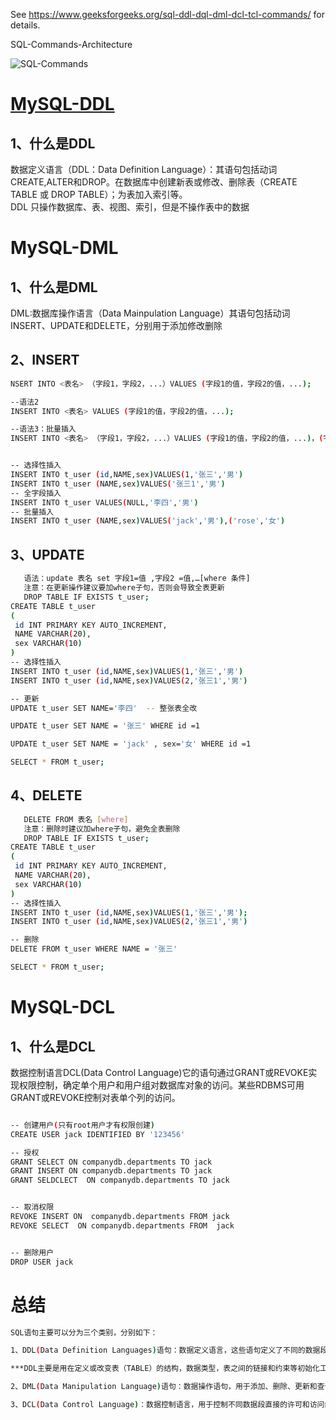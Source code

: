 See https://www.geeksforgeeks.org/sql-ddl-dql-dml-dcl-tcl-commands/  for details.  

SQL-Commands-Architecture
  
![SQL-Commands](https://media.geeksforgeeks.org/wp-content/uploads/20210920153429/new.png "f") 
 
# [MySQL-DDL](https://blog.csdn.net/qq_51978429/article/details/126649681?share_token=6986400D-0A70-4239-88AB-001C9BF67F29&tt_from=copy_link&utm_source=copy_link&utm_medium=toutiao_ios&utm_campaign=client_share)
## 1、什么是DDL
数据定义语言（DDL：Data Definition Language）：其语句包括动词CREATE,ALTER和DROP。在数据库中创建新表或修改、删除表（CREATE TABLE 或 DROP TABLE）；为表加入索引等。  
DDL 只操作数据库、表、视图、索引，但是不操作表中的数据  


# MySQL-DML
## 1、什么是DML
DML:数据库操作语言（Data Mainpulation Language）其语句包括动词INSERT、UPDATE和DELETE，分别用于添加修改删除
## 2、INSERT
```bash
NSERT INTO <表名> （字段1，字段2，...）VALUES (字段1的值，字段2的值，...);

--语法2
INSERT INTO <表名> VALUES (字段1的值，字段2的值，...);

--语法3：批量插入
INSERT INTO <表名> （字段1，字段2，...）VALUES (字段1的值，字段2的值，...)，(字段1的值，字段2的值，...),...;


-- 选择性插入
INSERT INTO t_user (id,NAME,sex)VALUES(1,'张三','男')
INSERT INTO t_user (NAME,sex)VALUES('张三1','男')
-- 全字段插入
INSERT INTO t_user VALUES(NULL,'李四','男')
-- 批量插入
INSERT INTO t_user (NAME,sex)VALUES('jack','男'),('rose','女')

```
## 3、UPDATE
```bash
   语法：update 表名 set 字段1=值 ,字段2 =值,…[where 条件]
   注意：在更新操作建议要加where子句，否则会导致全表更新
   DROP TABLE IF EXISTS t_user;
CREATE TABLE t_user
(
 id INT PRIMARY KEY AUTO_INCREMENT,
 NAME VARCHAR(20),
 sex VARCHAR(10)
)
-- 选择性插入
INSERT INTO t_user (id,NAME,sex)VALUES(1,'张三','男')
INSERT INTO t_user (id,NAME,sex)VALUES(2,'张三1','男')

-- 更新
UPDATE t_user SET NAME='李四'  -- 整张表全改

UPDATE t_user SET NAME = '张三' WHERE id =1

UPDATE t_user SET NAME = 'jack' , sex='女' WHERE id =1

SELECT * FROM t_user;

```
## 4、DELETE
```bash
   DELETE FROM 表名 [where]
   注意：删除时建议加where子句，避免全表删除
   DROP TABLE IF EXISTS t_user;
CREATE TABLE t_user
(
 id INT PRIMARY KEY AUTO_INCREMENT,
 NAME VARCHAR(20),
 sex VARCHAR(10)
)
-- 选择性插入
INSERT INTO t_user (id,NAME,sex)VALUES(1,'张三','男');
INSERT INTO t_user (id,NAME,sex)VALUES(2,'张三1','男')

-- 删除
DELETE FROM t_user WHERE NAME = '张三'

SELECT * FROM t_user;

```


# MySQL-DCL
## 1、什么是DCL
数据控制语言DCL(Data Control Language)它的语句通过GRANT或REVOKE实现权限控制，确定单个用户和用户组对数据库对象的访问。某些RDBMS可用GRANT或REVOKE控制对表单个列的访问。
```bash

-- 创建用户(只有root用户才有权限创建)
CREATE USER jack IDENTIFIED BY '123456'

-- 授权
GRANT SELECT ON companydb.departments TO jack
GRANT INSERT ON companydb.departments TO jack
GRANT SELDCLECT  ON companydb.departments TO jack


-- 取消权限
REVOKE INSERT ON  companydb.departments FROM jack
REVOKE SELECT  ON companydb.departments FROM  jack


-- 删除用户
DROP USER jack

```


# 总结
```bash
SQL语句主要可以分为三个类别，分别如下：  

1、DDL(Data Definition Languages)语句：数据定义语言，这些语句定义了不同的数据段、数据库、表、列和索引等数据库对象。简单来说，就是对数据内部的对象进行创建、删除、修改的操作语言。它和下面要谈的DML语句最大的区别是DML只是对表内部数据的操作，而不涉及表的定义、结构的修改等，更不会涉及其他对象。DDL语句主要是被DBA所使用。常用的DDL语句关键字主要包括： create、drop、alter等。

***DDL主要是用在定义或改变表（TABLE）的结构，数据类型，表之间的链接和约束等初始化工作上，他们大多在建立表时使用

2、DML(Data Manipulation Language)语句：数据操作语句，用于添加、删除、更新和查询数据库记录，并检查数据完整性。DML的操作主要是对数据库中表记录的操作，是开发人员日常使用最频繁的操作。常用的DML语句关键字主要有：insert、delete、update和select等。

3、DCL(Data Control Language)：数据控制语言，用于控制不同数据段直接的许可和访问级别的语句。这些语句定义了数据库、表、字段、用户的访问权限和安全级别。用于语句主要是DBA用来管理系统中的对象权限时使用的，一般开发人员很少使用。主要的语句关键字包括：grant、revoke等。在默认状态下，只有sysadmin,dbcreator,db_owner或db_securityadmin等人员才有权力执行DCL。
```
